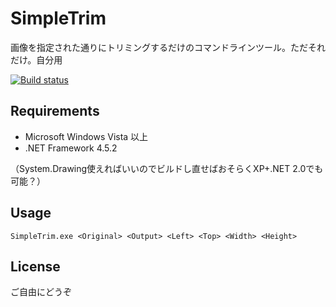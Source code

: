 # SimpleTrim
画像を指定された通りにトリミングするだけのコマンドラインツール。ただそれだけ。自分用

[![Build status](https://ci.appveyor.com/api/projects/status/2u66xkx94vvrg18p?retina=true)](https://ci.appveyor.com/project/Siketyan/simpletrim)

## Requirements
- Microsoft Windows Vista 以上
- .NET Framework 4.5.2

（System.Drawing使えればいいのでビルドし直せばおそらくXP+.NET 2.0でも可能？）

## Usage
```
SimpleTrim.exe <Original> <Output> <Left> <Top> <Width> <Height>
```  

## License
ご自由にどうぞ

